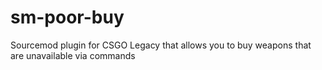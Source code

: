 # sm-poor-buy
Sourcemod plugin for CSGO Legacy that allows you to buy weapons that are unavailable via commands
